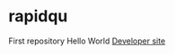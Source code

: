 # rapidqu
First repository
Hello World
<a href="http://instant-moving-quote.com/">Developer site</a>
